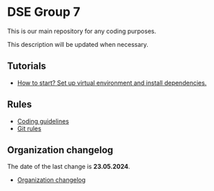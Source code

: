 # DSE Group 7
This is our main repository for any coding purposes.

This description will be updated when necessary.

## Tutorials
- [How to start? Set up virtual environment and install dependencies.](organization/venv_setup.md)

## Rules
- [Coding guidelines](organization/coding_guidelines.md)
- [Git rules](organization/git_rules.md)

## Organization changelog
The date of the last change is **23.05.2024**.
- [Organization changelog](organization/changelog.md)
